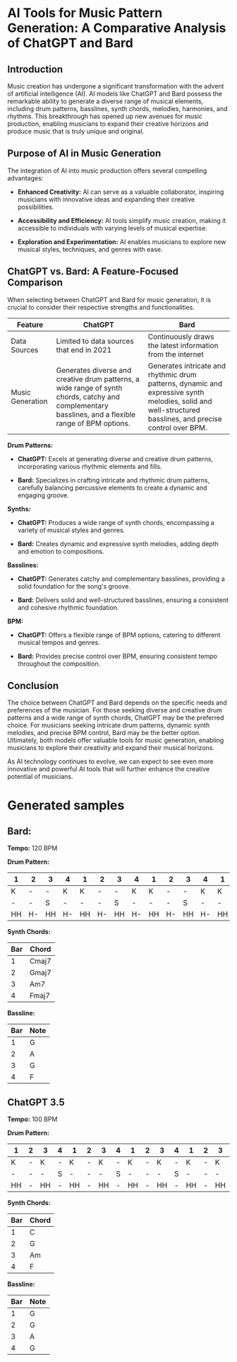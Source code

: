 # AI Tools for Music Pattern Generation: A Comparative Analysis of ChatGPT and Bard

## Introduction

Music creation has undergone a significant transformation with the advent of artificial intelligence (AI). AI models like ChatGPT and Bard possess the remarkable ability to generate a diverse range of musical elements, including drum patterns, basslines, synth chords, melodies, harmonies, and rhythms. This breakthrough has opened up new avenues for music production, enabling musicians to expand their creative horizons and produce music that is truly unique and original.

## Purpose of AI in Music Generation

The integration of AI into music production offers several compelling advantages:

* **Enhanced Creativity:** AI can serve as a valuable collaborator, inspiring musicians with innovative ideas and expanding their creative possibilities.

* **Accessibility and Efficiency:** AI tools simplify music creation, making it accessible to individuals with varying levels of musical expertise.

* **Exploration and Experimentation:** AI enables musicians to explore new musical styles, techniques, and genres with ease.

## ChatGPT vs. Bard: A Feature-Focused Comparison

When selecting between ChatGPT and Bard for music generation, it is crucial to consider their respective strengths and functionalities.

| Feature | ChatGPT | Bard |
|---|---|---|
| Data Sources | Limited to data sources that end in 2021 | Continuously draws the latest information from the internet |
| Music Generation | Generates diverse and creative drum patterns, a wide range of synth chords, catchy and complementary basslines, and a flexible range of BPM options. | Generates intricate and rhythmic drum patterns, dynamic and expressive synth melodies, solid and well-structured basslines, and precise control over BPM. |

**Drum Patterns:**

* **ChatGPT:** Excels at generating diverse and creative drum patterns, incorporating various rhythmic elements and fills.

* **Bard:** Specializes in crafting intricate and rhythmic drum patterns, carefully balancing percussive elements to create a dynamic and engaging groove.

**Synths:**

* **ChatGPT:** Produces a wide range of synth chords, encompassing a variety of musical styles and genres.

* **Bard:** Creates dynamic and expressive synth melodies, adding depth and emotion to compositions.

**Basslines:**

* **ChatGPT:** Generates catchy and complementary basslines, providing a solid foundation for the song's groove.

* **Bard:** Delivers solid and well-structured basslines, ensuring a consistent and cohesive rhythmic foundation.

**BPM:**

* **ChatGPT:** Offers a flexible range of BPM options, catering to different musical tempos and genres.

* **Bard:** Provides precise control over BPM, ensuring consistent tempo throughout the composition.

## Conclusion

The choice between ChatGPT and Bard depends on the specific needs and preferences of the musician. For those seeking diverse and creative drum patterns and a wide range of synth chords, ChatGPT may be the preferred choice. For musicians seeking intricate drum patterns, dynamic synth melodies, and precise BPM control, Bard may be the better option. Ultimately, both models offer valuable tools for music generation, enabling musicians to explore their creativity and expand their musical horizons.

As AI technology continues to evolve, we can expect to see even more innovative and powerful AI tools that will further enhance the creative potential of musicians.

# Generated samples
## Bard:

**Tempo:** 120 BPM

**Drum Pattern:**

| 1 | 2 | 3 | 4 | 1 | 2 | 3 | 4 | 1 | 2 | 3 | 4 | 1 | 2 | 3 | 4 |
|---|---|---|---|---|---|---|---|---|---|---|---|---|---|---|---|
| K | - | - | K | K | - | - | K | K | - | - | K | K | - | - | K |
| - | - | S | - | - | - | S | - | - | - | S | - | - | - | S | - |
| HH | H- | HH | H- | HH | H- | HH | H- | HH | H- | HH | H- | HH | H- | HH | H- |

**Synth Chords:**

| Bar | Chord |
|---|---|
| 1 | Cmaj7 |
| 2 | Gmaj7 |
| 3 | Am7 |
| 4 | Fmaj7 |

**Bassline:**

| Bar | Note |
|---|---|
| 1 | G |
| 2 | A |
| 3 | G |
| 4 | F |

## ChatGPT 3.5

**Tempo:** 100 BPM

**Drum Pattern:**

| 1 | 2 | 3 | 4 | 1 | 2 | 3 | 4 | 1 | 2 | 3 | 4 | 1 | 2 | 3 | 4 |
|---|---|---|---|---|---|---|---|---|---|---|---|---|---|---|---|
| K | - | K | - | K | - | K | - | K | - | K | - | K | - | K | - |
| - | - | - | S | - | - | - | S | - | - | - | S | - | - | - | S |
| HH | - | HH | - | HH | - | HH | - | HH | - | HH | - | HH | - | HH | - |

**Synth Chords:**

| Bar | Chord |
|---|---|
| 1 | C |
| 2 | G |
| 3 | Am |
| 4 | F |

**Bassline:**

| Bar | Note |
|---|---|
| 1 | G |
| 2 | G |
| 3 | A |
| 4 | G |
